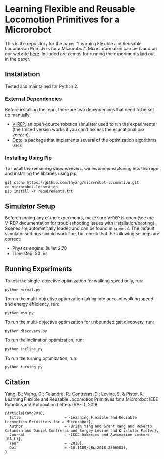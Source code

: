 # Learning Flexible and Reusable Locomotion Primitives for a Microrobot
This is the repository for the paper "Learning Flexible and Reusable Locomotion Primitives for a Microrobot". More information can be found on our website [here](https://sites.google.com/view/learning-locomotion-primitives/).
Included are demos for running the experiments laid out in the paper.

## Installation
Tested and maintained for Python 2.
### External Dependencies
Before installing the repo, there are two dependencies that need to be set up manually.
* [V-REP](http://www.coppeliarobotics.com/downloads.html), an open-source robotics simulator used to run the experiments (the limited version works if you can't access the educational pro version).
* [Opto](https://github.com/robertocalandra/opto), a package that implements several of the optimization algorithms used.

### Installing Using Pip
To install the remaining dependencies, we recommend cloning into the repo and installing the libraries using pip:
```
git clone https://github.com/bhyang/microrobot-locomotion.git
cd microrobot-locomotion
pip install -r requirements.txt
```

## Simulator Setup
Before running any of the experiments, make sure V-REP is open (see the V-REP documentation for troubleshooting issues with installation/booting). Scenes are automatically loaded and can be found in `scenes/`. The default simulator settings should work fine, but check that the following settings are correct:
* Physics engine: Bullet 2.78
* Time step: 50 ms

## Running Experiments
To test the single-objective optimization for walking speed only, run:
```
python normal.py
```
To run the multi-objective optimization taking into account walking speed and energy efficiency, run:
```
python moo.py
```
To run the multi-objective optimization for unbounded gait discovery, run:
```
python discovery.py
```
To run the inclination optimization, run:
```
python incline.py
```
To run the turning optimization, run:
```
python turning.py
```
## Citation

Yang, B.; Wang, G.; Calandra, R.; Contreras, D.; Levine, S. & Pister, K. Learning Flexible and Reusable Locomotion Primitives for a Microrobot IEEE Robotics and Automation Letters (RA-L), 2018
```
@Article{Yang2018,
  Title                    = {Learning Flexible and Reusable Locomotion Primitives for a Microrobot},
  Author                   = {Brian Yang and Grant Wang and Roberto Calandra and Daniel Contreras and Sergey Levine and Kristofer Pister},
  Journal                  = {IEEE Robotics and Automation Letters (RA-L)},
  Year                     = {2018},
  Doi                      = {10.1109/LRA.2018.2806083},
}
```
